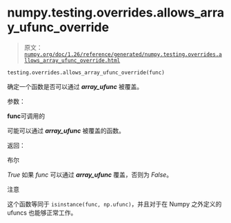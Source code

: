 # numpy.testing.overrides.allows_array_ufunc_override

> 原文：[`numpy.org/doc/1.26/reference/generated/numpy.testing.overrides.allows_array_ufunc_override.html`](https://numpy.org/doc/1.26/reference/generated/numpy.testing.overrides.allows_array_ufunc_override.html)

```py
testing.overrides.allows_array_ufunc_override(func)
```

确定一个函数是否可以通过 *__array_ufunc__* 被覆盖。

参数：

**func**可调用的

可能可以通过 *__array_ufunc__* 被覆盖的函数。

返回：

布尔

*True* 如果 *func* 可以通过 *__array_ufunc__* 覆盖，否则为 *False*。

注意

这个函数等同于 `isinstance(func, np.ufunc)`，并且对于在 Numpy 之外定义的 ufuncs 也能够正常工作。
